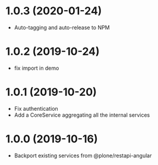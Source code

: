 # 1.0.3 (2020-01-24)

- Auto-tagging and auto-release to NPM

# 1.0.2 (2019-10-24)

- fix import in demo

# 1.0.1 (2019-10-20)

- Fix authentication
- Add a CoreService aggregating all the internal services

# 1.0.0 (2019-10-16)

- Backport existing services from @plone/restapi-angular
